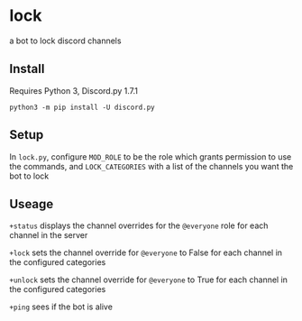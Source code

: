 # lock
a bot to lock discord channels
## Install

Requires Python 3, Discord.py 1.7.1

`python3 -m pip install -U discord.py`

## Setup

In `lock.py`, configure `MOD_ROLE` to be the role which grants permission to use the commands, and `LOCK_CATEGORIES` with a list of the channels you want the bot to lock

## Useage

`+status` displays the channel overrides for the `@everyone` role for each channel in the server

`+lock` sets the channel override for `@everyone` to False for each channel in the configured categories

`+unlock` sets the channel override for `@everyone` to True for each channel in the configured categories

`+ping` sees if the bot is alive

